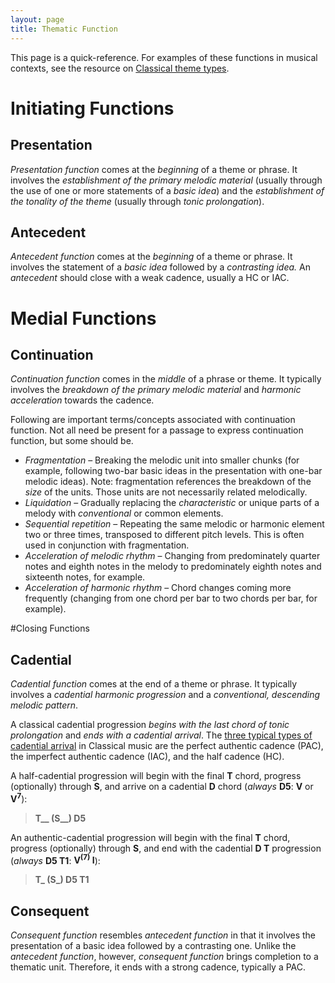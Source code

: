 ```yaml
---
layout: page
title: Thematic Function
---
```


This page is a quick-reference. For examples of these functions in musical contexts, see the resource on [Classical theme types](classicalThemes.html).

# Initiating Functions

## Presentation

*Presentation function* comes at the *beginning* of a theme or phrase. It involves the *establishment of the primary melodic material* (usually through the use of one or more statements of a *basic idea*) and the *establishment of the tonality of the theme* (usually through *tonic prolongation*). 

## Antecedent

*Antecedent function* comes at the *beginning* of a theme or phrase. It involves the statement of a *basic idea* followed by a *contrasting idea.* An *antecedent* should close with a weak cadence, usually a HC or IAC.

# Medial Functions

## Continuation

*Continuation function* comes in the *middle* of a phrase or theme. It typically involves the *breakdown of the primary melodic material* and *harmonic acceleration* towards the cadence.

Following are important terms/concepts associated with continuation function. Not all need be present for a passage to express continuation function, but some should be.

- *Fragmentation* – Breaking the melodic unit into smaller chunks (for example, following two-bar basic ideas in the presentation with one-bar melodic ideas). Note: fragmentation references the breakdown of the *size* of the units. Those units are not necessarily related melodically.  
- *Liquidation* – Gradually replacing the *characteristic* or unique parts of a melody with *conventional* or common elements.  
- *Sequential repetition* – Repeating the same melodic or harmonic element two or three times, transposed to different pitch levels. This is often used in conjunction with fragmentation.  
- *Acceleration of melodic rhythm* – Changing from predominately quarter notes and eighth notes in the melody to predominately eighth notes and sixteenth notes, for example.  
- *Acceleration of harmonic rhythm* – Chord changes coming more frequently (changing from one chord per bar to two chords per bar, for example).  

#Closing Functions

## Cadential

*Cadential function* comes at the end of a theme or phrase. It typically involves a *cadential harmonic progression* and a *conventional, descending melodic pattern*.

A classical cadential progression *begins with the last chord of tonic prolongation* and *ends with a cadential arrival*. The [three typical types of cadential arrival](cadenceTypes.html) in Classical music are the perfect authentic cadence (PAC), the imperfect authentic cadence (IAC), and the half cadence (HC). 

A half-cadential progression will begin with the final **T** chord, progress (optionally) through **S**, and arrive on a cadential **D** chord (*always* **D5**: **V** or **V<sup>7</sup>**):

> **T__ (S__) D5**

An authentic-cadential progression will begin with the final **T** chord, progress (optionally) through **S**, and end with the cadential **D T** progression (*always* **D5 T1**: **V<sup>(7)</sup> I**):

> **T_ (S_) D5 T1**

## Consequent

*Consequent function* resembles *antecedent function* in that it involves the presentation of a basic idea followed by a contrasting one. Unlike the *antecedent function*, however, *consequent function* brings completion to a thematic unit. Therefore, it ends with a strong cadence, typically a PAC.  


<!--

## General notes ##

Just as there is exactly one progression through **T (S) D T** for every cadence in classical music, there is exactly one progression through **presentation – continuation – cadential** functions for every cadence in classical music.

None of these functions are optional; all must be present in a normative formal progression.-->

